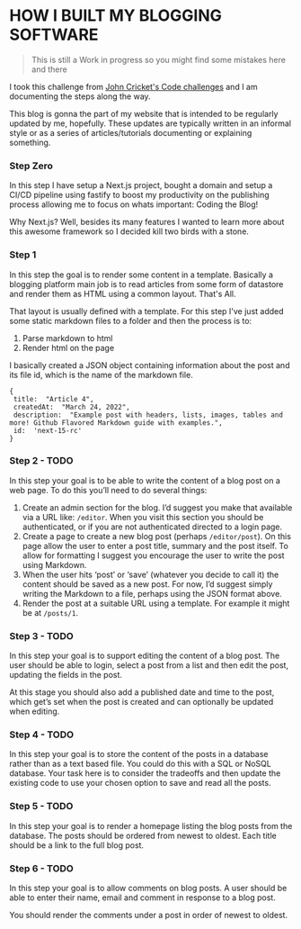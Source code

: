 # HOW I BUILT MY BLOGGING SOFTWARE

> This is still a Work in progress so you might find some mistakes here and there

I took this challenge from [John Cricket's Code challenges](https://codingchallenges.fyi/challenges/challenge-blog) and I am documenting the steps along the way.

This blog is gonna the part of my website that is intended to be regularly updated by me, hopefully. These updates are typically written in an informal style or as a series of articles/tutorials documenting or explaining something.

### Step Zero

In this step I have setup a Next.js project, bought a domain and setup a CI/CD pipeline using fastify to boost my productivity on the publishing process allowing me to focus on whats important: Coding the Blog!

Why Next.js? Well, besides its many features I wanted to learn more about this awesome framework so I decided kill two birds with a stone.


### Step 1

In this step the goal is to render some content in a template. Basically a blogging platform main job is to read articles from some form of datastore and render them as HTML using a common layout. That's All. 

That layout is usually defined with a template. For this step I've just added some static markdown files to a folder and then the process is to:

1. Parse markdown to html
2. Render html on the page


I basically created a JSON object containing information about the post and its file id, which is the name of the markdown file. 
```
{
 title:  "Article 4",
 createdAt:  "March 24, 2022",
 description:  "Example post with headers, lists, images, tables and more! Github Flavored Markdown guide with examples.",
 id:  'next-15-rc'
}
```



### Step 2 - TODO

In this step your goal is to be able to write the content of a blog post on a web page. To do this you’ll need to do several things:

1.  Create an admin section for the blog. I’d suggest you make that available via a URL like:  `/editor`. When you visit this section you should be authenticated, or if you are not authenticated directed to a login page.
2.  Create a page to create a new blog post (perhaps  `/editor/post`). On this page allow the user to enter a post title, summary and the post itself. To allow for formatting I suggest you encourage the user to write the post using Markdown.
3.  When the user hits ‘post’ or ‘save’ (whatever you decide to call it) the content should be saved as a new post. For now, I’d suggest simply writing the Markdown to a file, perhaps using the JSON format above.
4.  Render the post at a suitable URL using a template. For example it might be at  `/posts/1`.

### Step 3 - TODO

In this step your goal is to support editing the content of a blog post. The user should be able to login, select a post from a list and then edit the post, updating the fields in the post.

At this stage you should also add a published date and time to the post, which get’s set when the post is created and can optionally be updated when editing.

### Step 4 - TODO

In this step your goal is to store the content of the posts in a database rather than as a text based file. You could do this with a SQL or NoSQL database. Your task here is to consider the tradeoffs and then update the existing code to use your chosen option to save and read all the posts.

### Step 5 - TODO

In this step your goal is to render a homepage listing the blog posts from the database. The posts should be ordered from newest to oldest. Each title should be a link to the full blog post.

### Step 6 - TODO

In this step your goal is to allow comments on blog posts. A user should be able to enter their name, email and comment in response to a blog post.

You should render the comments under a post in order of newest to oldest.
